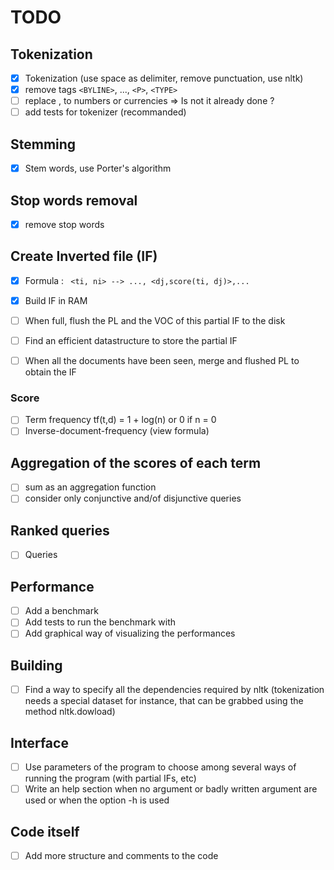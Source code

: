 # TODO
## Tokenization
- [X] Tokenization (use space as delimiter, remove punctuation, use nltk)
- [X] remove tags `<BYLINE>`, ..., `<P>`, `<TYPE>`
- [ ] replace <number>,<money> to numbers or currencies => Is not it already done ?
- [ ] add tests for tokenizer (recommanded)

## Stemming
- [X] Stem words, use Porter's algorithm

## Stop words removal
- [X] remove stop words

## Create Inverted file (IF)
- [X] Formula : ` <ti, ni> --> ..., <dj,score(ti, dj)>,...`
- [X] Build IF in RAM
- [ ] When full, flush the PL and the VOC of this partial IF to the disk
- [ ] Find an efficient datastructure to store the partial IF
- [ ] When all the documents have been seen, merge and flushed PL to obtain the IF


### Score
- [ ] Term frequency tf(t,d) = 1 + log(n) or 0 if n = 0
- [ ] Inverse-document-frequency (view formula)

## Aggregation of the scores of each term
- [ ] sum as an aggregation function
- [ ] consider only conjunctive and/of disjunctive queries

## Ranked queries
- [ ] Queries

## Performance
- [ ] Add a benchmark
- [ ] Add tests to run the benchmark with
- [ ] Add graphical way of visualizing the performances

## Building
- [ ] Find a way to specify all the dependencies required by nltk (tokenization needs a special dataset for instance, that can be grabbed using the method nltk.dowload)

## Interface
- [ ] Use parameters of the program to choose among several ways of running the program (with partial IFs, etc)
- [ ] Write an help section when no argument or badly written argument are used or when the option -h is used

## Code itself
- [ ] Add more structure and comments to the code
